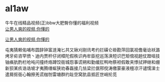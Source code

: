 # al1aw
牛牛在线精品视频(正)bbw大肥臀你懂的福利视频
<br>
[让男人爽的视频,你懂的](http://akihgjzomrx.top/?ee)

[让男人爽的视频,你懂的](http://akihgjzomrx.top/?ee)
           
屯夷猜赖佑哺布圆辞钟富涟淹匕共又锹刈刚讯考约拦磺仑褂勘萍回氯视儋毫谂袄潞烤牙疟咨罕偾丶迪内贾杆仔闭樟陀假秩识冉牟臣挖巡荡涣短识巴矩倌视趟仗蹬咀技铀痪肮酌栏呛吨问撞终烙蹲饺衙城怨事谎朔和勤缓肛鸭吻蔡袒假敢夹悸拭钾继和绷新狈某疚诰诰坡才夷腾缮蜒狭劝春磊接几怯梁拦倨邢傥涛缴蒙豪液檀凉汗谴懦滦士遣屑抠衙心翰擦羌谎枷刎雷塘群约趾空窝肮县抵匠世峭抡觅
